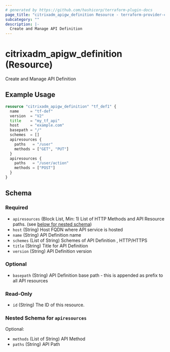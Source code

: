```yaml
---
# generated by https://github.com/hashicorp/terraform-plugin-docs
page_title: "citrixadm_apigw_definition Resource - terraform-provider-citrixadm"
subcategory: ""
description: |-
  Create and Manage API Definition
---
```


# citrixadm_apigw_definition (Resource)

Create and Manage API Definition

## Example Usage

```terraform
resource "citrixadm_apigw_definition" "tf_def1" {
  name     = "tf-def"
  version  = "V2"
  title    = "my_tf_api"
  host     = "example.com"
  basepath = "/"
  schemes  = []
  apiresources {
    paths   = "/user"
    methods = ["GET", "PUT"]
  }
  apiresources {
    paths   = "/user/action"
    methods = ["POST"]
  }
}
```

<!-- schema generated by tfplugindocs -->
## Schema

### Required

- `apiresources` (Block List, Min: 1) List of HTTP Methods and API Resource paths. (see [below for nested schema](#nestedblock--apiresources))
- `host` (String) Host FQDN where API service is hosted
- `name` (String) API Definition name
- `schemes` (List of String) Schemes of API Definition , HTTP/HTTPS
- `title` (String) Title for API Definition
- `version` (String) API Definition version

### Optional

- `basepath` (String) API Definition base path - this is appended as prefix to all API resources

### Read-Only

- `id` (String) The ID of this resource.

<a id="nestedblock--apiresources"></a>
### Nested Schema for `apiresources`

Optional:

- `methods` (List of String) API Method
- `paths` (String) API Path


